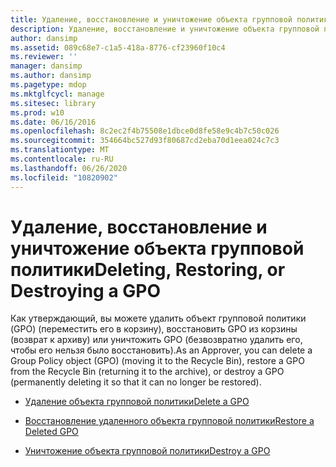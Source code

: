 ```yaml
---
title: Удаление, восстановление и уничтожение объекта групповой политики
description: Удаление, восстановление и уничтожение объекта групповой политики
author: dansimp
ms.assetid: 089c68e7-c1a5-418a-8776-cf23960f10c4
ms.reviewer: ''
manager: dansimp
ms.author: dansimp
ms.pagetype: mdop
ms.mktglfcycl: manage
ms.sitesec: library
ms.prod: w10
ms.date: 06/16/2016
ms.openlocfilehash: 8c2ec2f4b75508e1dbce0d8fe58e9c4b7c50c026
ms.sourcegitcommit: 354664bc527d93f80687cd2eba70d1eea024c7c3
ms.translationtype: MT
ms.contentlocale: ru-RU
ms.lasthandoff: 06/26/2020
ms.locfileid: "10820902"
---
```

# <span data-ttu-id="49f9b-103">Удаление, восстановление и уничтожение объекта групповой политики</span><span class="sxs-lookup"><span data-stu-id="49f9b-103">Deleting, Restoring, or Destroying a GPO</span></span>


<span data-ttu-id="49f9b-104">Как утверждающий, вы можете удалить объект групповой политики (GPO) (переместить его в корзину), восстановить GPO из корзины (возврат к архиву) или уничтожить GPO (безвозвратно удалить его, чтобы его нельзя было восстановить).</span><span class="sxs-lookup"><span data-stu-id="49f9b-104">As an Approver, you can delete a Group Policy object (GPO) (moving it to the Recycle Bin), restore a GPO from the Recycle Bin (returning it to the archive), or destroy a GPO (permanently deleting it so that it can no longer be restored).</span></span>

-   [<span data-ttu-id="49f9b-105">Удаление объекта групповой политики</span><span class="sxs-lookup"><span data-stu-id="49f9b-105">Delete a GPO</span></span>](delete-a-gpo-approver.md)

-   [<span data-ttu-id="49f9b-106">Восстановление удаленного объекта групповой политики</span><span class="sxs-lookup"><span data-stu-id="49f9b-106">Restore a Deleted GPO</span></span>](restore-a-deleted-gpo.md)

-   [<span data-ttu-id="49f9b-107">Уничтожение объекта групповой политики</span><span class="sxs-lookup"><span data-stu-id="49f9b-107">Destroy a GPO</span></span>](destroy-a-gpo.md)

 

 





